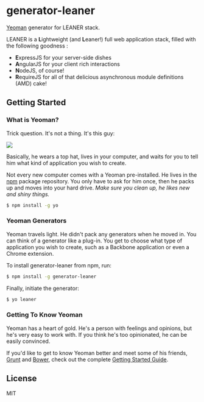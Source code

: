 # generator-leaner 
<!---[![Build Status](https://secure.travis-ci.org/sogko/generator-leaner.png?branch=master)](https://travis-ci.org/sogko/generator-leaner)--->

[Yeoman](http://yeoman.io) generator for LEANER stack.

LEANER is a <strong>L</strong>ightweight (and <strong>L</strong>eaner!) full web application stack, filled with the following goodness :
* <strong>E</strong>xpressJS for your server-side dishes
* <strong>A</strong>ngularJS for your client rich interactions
* <strong>N</strong>odeJS, of course!
* <strong>R</strong>equireJS for all of that delicious asynchronous module definitions (AMD) cake!

## Getting Started

### What is Yeoman?

Trick question. It's not a thing. It's this guy:

![](http://i.imgur.com/JHaAlBJ.png)

Basically, he wears a top hat, lives in your computer, and waits for you to tell him what kind of application you wish to create.

Not every new computer comes with a Yeoman pre-installed. He lives in the [npm](https://npmjs.org) package repository. You only have to ask for him once, then he packs up and moves into your hard drive. *Make sure you clean up, he likes new and shiny things.*

```bash
$ npm install -g yo
```

### Yeoman Generators

Yeoman travels light. He didn't pack any generators when he moved in. You can think of a generator like a plug-in. You get to choose what type of application you wish to create, such as a Backbone application or even a Chrome extension.

To install generator-leaner from npm, run:

```bash
$ npm install -g generator-leaner
```

Finally, initiate the generator:

```bash
$ yo leaner
```

### Getting To Know Yeoman

Yeoman has a heart of gold. He's a person with feelings and opinions, but he's very easy to work with. If you think he's too opinionated, he can be easily convinced.

If you'd like to get to know Yeoman better and meet some of his friends, [Grunt](http://gruntjs.com) and [Bower](http://bower.io), check out the complete [Getting Started Guide](https://github.com/yeoman/yeoman/wiki/Getting-Started).


## License

MIT
